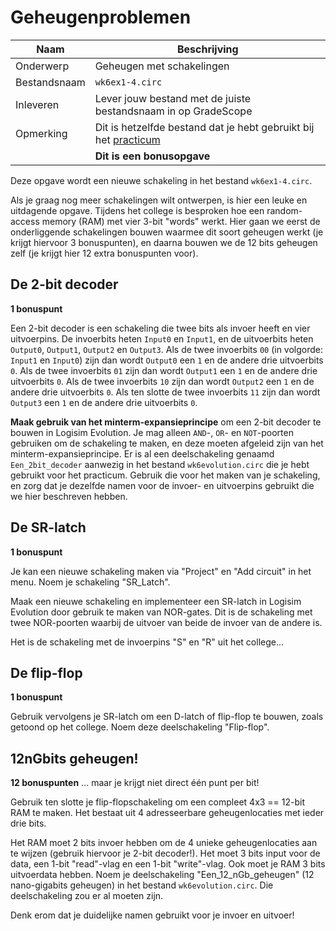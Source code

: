 # Geheugenproblemen

| Naam         | Beschrijving                                                                                          |
|--------------|-------------------------------------------------------------------------------------------------------|
| Onderwerp    | Geheugen met schakelingen                                                                             |
| Bestandsnaam | `wk6ex1-4.circ`                                                                                       |
| Inleveren    | Lever jouw bestand met de juiste bestandsnaam in op GradeScope                                        |
| Opmerking    | Dit is hetzelfde bestand dat je hebt gebruikt bij het [practicum](/problems/optellingen_schakelen.md) |
|              | **Dit is een bonusopgave**                                                                            |

Deze opgave wordt een nieuwe schakeling in het bestand `wk6ex1-4.circ`.

Als je graag nog meer schakelingen wilt ontwerpen, is hier een leuke en uitdagende opgave. Tijdens het college is besproken hoe een random-access memory (RAM) met vier 3-bit "words" werkt. Hier gaan we eerst de onderliggende schakelingen bouwen waarmee dit soort geheugen werkt (je krijgt hiervoor 3 bonuspunten), en daarna bouwen we de 12 bits geheugen zelf (je krijgt hier 12 extra bonuspunten voor).

## De 2-bit decoder

**1 bonuspunt**

Een 2-bit decoder is een schakeling die twee bits als invoer heeft en vier uitvoerpins. De invoerbits heten `Input0` en `Input1`, en de uitvoerbits heten `Output0`, `Output1`, `Output2` en `Output3`. Als de twee invoerbits `00` (in volgorde: `Input1` en `Input0`) zijn dan wordt `Output0` een `1` en de andere drie uitvoerbits `0`. Als de twee invoerbits `01` zijn dan wordt `Output1` een `1` en de andere drie uitvoerbits `0`. Als de twee invoerbits `10` zijn dan wordt `Output2` een `1` en de andere drie uitvoerbits `0`. Als ten slotte de twee invoerbits `11` zijn dan wordt `Output3` een `1` en de andere drie uitvoerbits `0`.

**Maak gebruik van het minterm-expansieprincipe** om een 2-bit decoder te bouwen in Logisim Evolution. Je mag alleen `AND`-, `OR`- en `NOT`-poorten gebruiken om de schakeling te maken, en deze moeten afgeleid zijn van het minterm-expansieprincipe. Er is al een deelschakeling genaamd `Een_2bit_decoder` aanwezig in het bestand `wk6evolution.circ` die je hebt gebruikt voor het practicum. Gebruik die voor het maken van je schakeling, en zorg dat je dezelfde namen voor de invoer- en uitvoerpins gebruikt die we hier beschreven hebben.

## De SR-latch

**1 bonuspunt**

Je kan een nieuwe schakeling maken via "Project" en "Add circuit" in het menu. Noem je schakeling "SR_Latch".

Maak een nieuwe schakeling en implementeer een SR-latch in Logisim Evolution door gebruik te maken van NOR-gates. Dit is de schakeling met twee NOR-poorten waarbij de uitvoer van beide de invoer van de andere is.

Het is de schakeling met de invoerpins "S" en "R" uit het college...

## De flip-flop

**1 bonuspunt**

Gebruik vervolgens je SR-latch om een D-latch of flip-flop te bouwen, zoals getoond op het college. Noem deze deelschakeling "Flip-flop".

## 12nGbits geheugen!

**12 bonuspunten** ... maar je krijgt niet direct één punt per bit!

Gebruik ten slotte je flip-flopschakeling om een compleet 4x3 == 12-bit RAM te maken. Het bestaat uit 4 adresseerbare geheugenlocaties met ieder drie bits.

Het RAM moet 2 bits invoer hebben om de 4 unieke geheugenlocaties aan te wijzen (gebruik hiervoor je 2-bit decoder!). Het moet 3 bits input voor de data, een 1-bit "read"-vlag en een 1-bit "write"-vlag. Ook moet je RAM 3 bits uitvoerdata hebben. Noem je deelschakeling "Een_12_nGb_geheugen" (12 nano-gigabits geheugen) in het bestand `wk6evolution.circ`. Die deelschakeling zou er al moeten zijn.

Denk erom dat je duidelijke namen gebruikt voor je invoer en uitvoer!

<!-- Als een richtlijn voor hoe je de schakeling zou kunnen indelen (en om je geheugen even te stimuleren!) zijn hier de afbeeldingen uit het college. De eerste toont hoe gegevens worden ***weggeschreven***, of opgeslagen, in het geheugen. De tweede toont hoe gegevens worden ***gelezen***, of geladen, uit het geheugen. Er staan ook een paar vragen bij die je misschien de goede weg op kunnen wijzen:

![Writing](TODO)

![Reading](TODO) -->
